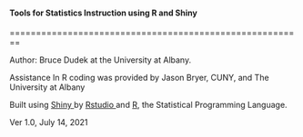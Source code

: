 <script type="text/javascript" async
src="https://cdnjs.cloudflare.com/ajax/libs/mathjax/2.7.1/MathJax.js?config=TeX-MML-AM_CHTML
"></script>

#### Tools for Statistics Instruction using R and Shiny
========================================================

Author:  Bruce Dudek at the University at Albany.

Assistance In R coding was provided by Jason Bryer, CUNY, and The University at Albany 

Built using <a href="http://www.rstudio.com/shiny" target="_blank"> Shiny </a> by <a href="http://www.rstudio.com/" target="_blank">Rstudio </a> and <a href="http://www.r-project.org/" target="_blank">R</a>, the Statistical Programming Language.




Ver 1.0, July 14, 2021
